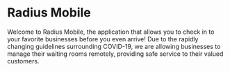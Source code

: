 # Radius Mobile
Welcome to Radius Mobile, the application that allows you to check in to your favorite businesses before you even arrive! Due to the rapidly changing guidelines surrounding COVID-19, we are allowing businesses to manage their waiting rooms remotely, providing safe service to their valued customers.
